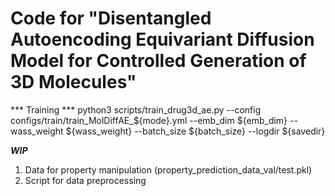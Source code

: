 Code for "Disentangled Autoencoding Equivariant Diffusion Model for Controlled Generation of 3D Molecules"
======

*** Training ***
python3 scripts/train_drug3d_ae.py --config configs/train/train_MolDiffAE_${mode}.yml --emb_dim ${emb_dim} --wass_weight ${wass_weight} --batch_size ${batch_size} --logdir ${savedir}

***WIP***

1. Data for property manipulation (property_prediction_data_val/test.pkl)
2. Script for data preprocessing
